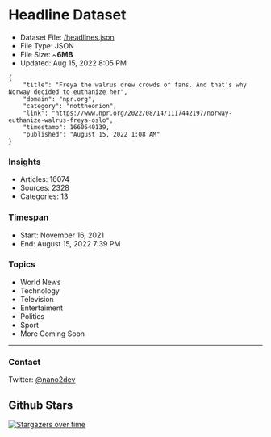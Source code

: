 # Headline Dataset

- Dataset File: [/headlines.json](https://raw.githubusercontent.com/fwd/news/master/headlines.json) 
- File Type: JSON
- File Size: ~**6MB**
- Updated: Aug 15, 2022 8:05 PM

```
{
    "title": "Freya the walrus drew crowds of fans. And that's why Norway decided to euthanize her",
    "domain": "npr.org",
    "category": "nottheonion",
    "link": "https://www.npr.org/2022/08/14/1117442197/norway-euthanize-walrus-freya-oslo",
    "timestamp": 1660540139,
    "published": "August 15, 2022 1:08 AM"
}
```

### Insights

- Articles: 16074
- Sources: 2328
- Categories: 13

### Timespan

- Start: November 16, 2021
- End: August 15, 2022 7:39 PM

### Topics

- World News
- Technology
- Television
- Entertaiment
- Politics
- Sport
- More Coming Soon

---

### Contact 

Twitter: [@nano2dev](https://twitter.com/nano2dev)

## Github Stars

[![Stargazers over time](https://starchart.cc/fwd/news.svg)](https://starchart.cc/fwd/news)
	